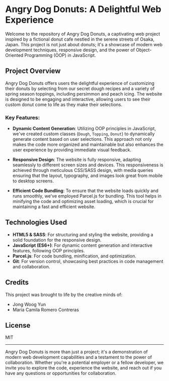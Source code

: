 
# Angry Dog Donuts: A Delightful Web Experience

Welcome to the repository of Angry Dog Donuts, a captivating web project inspired by a fictional donut cafe nestled in the serene streets of Osaka, Japan. This project is not just about donuts; it's a showcase of modern web development techniques, responsive design, and the power of Object-Oriented Programming (OOP) in JavaScript.

## Project Overview

Angry Dog Donuts offers users the delightful experience of customizing their donuts by selecting from our secret dough recipes and a variety of spring season toppings, including persimmon and peach icing. The website is designed to be engaging and interactive, allowing users to see their custom donut come to life as they make their selections.

### Key Features:

- **Dynamic Content Generation**: Utilizing OOP principles in JavaScript, we've created custom classes (`Dough`, `Topping`, `Donut`) to dynamically generate content based on user selections. This approach not only makes the code more organized and maintainable but also enhances the user experience by providing immediate visual feedback.

- **Responsive Design**: The website is fully responsive, adapting seamlessly to different screen sizes and devices. This responsiveness is achieved through meticulous CSS/SASS design, with media queries ensuring that the layout, typography, and images look great from mobile to desktop screens.

- **Efficient Code Bundling**: To ensure that the website loads quickly and runs smoothly, we've employed Parcel.js for bundling. This tool helps in minifying the code and optimizing asset loading, which is crucial for maintaining a fast and efficient website.

## Technologies Used

- **HTML5 & SASS**: For structuring and styling the website, providing a solid foundation for the responsive design.
- **JavaScript (ES6+)**: For dynamic content generation and interactive features, following OOP principles.
- **Parcel.js**: For code bundling, minification, and optimization.
- **Git**: For version control, showcasing best practices in code management and collaboration.

## Credits

This project was brought to life by the creative minds of:

- Jong Woog Yun
- Maria Camila Romero Contreras

## License

MIT

---

Angry Dog Donuts is more than just a project; it's a demonstration of modern web development capabilities and a testament to the power of collaboration. Whether you're a potential employer or a fellow developer, we invite you to explore the code, experience the website, and reach out if you have any questions or opportunities for collaboration.
